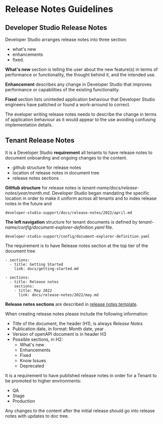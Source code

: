 # Release Notes Guidelines

## Developer Studio Release Notes

Developer Studio arranges release notes into three section: 

  * what's new
  * enhancements
  * fixed.

**What's new** section is telling the user about the new feature(s) in terms of performance or functionality, the thought behind it, and the intended use.

**Enhancement** describes any change in Developer Studio that improves performance or capabilities of the existing functionality.

**Fixed** section lists uninteded application behaviour that Developer Studio engineers have pattched or found a work-arround to correct.


The eveloper writing release notes needs to describe the change in terms of application behaviour as it would appear to the use avoiding confusing implementation details.


## Tenant Release Notes

It is a Developer Studio **requirement** all tenants to have release notes to document onboarding and ongoing changes to the content.

  * github structure for release notes
  * location of release notes in document tree
  * release notes sections


**GitHub structure** for release notes is *tenant-name/docs/release-notes/year/month.md*. Developer Studio began mandating the specific location in order to make it uniform across all tenants and to index release notes in the future and 

    developer-studio-support/docs/release-notes/2022/april.md
  

**The left navigation** structure for tenant documents is defined by *tenant-name/config/document-explorer-definition.yaml* file.

    developer-studio-support/config/document-explorer-definition.yaml


The requirement is to have Release notes section at the top tier of the document tree

    - sections:
      - title: Getting Started
        link: docs/getting-started.md

    - sections:
      - title: Release notes
        sections:
        - title: May 2022
          link: docs/release-notes/2022/may.md

**Release notes sections** are described in [release notes template](./release-notes-template.md).

When creating release notes please include the following information:

  * Title of the document, the header (H1), is always *Release Notes*
  * Publication date, in format: Month date, year
  * Version of openAPI document is in header H3
  * Possible sections, in H2:
    - What's new
    - Enhancements
    - Fixed
    - Know Issues
    - Deprecated 

It is a requirement to have published release notes in order for a Tenant to be promoted to higher environments: 

  * QA
  * Stage
  * Production


Any changes to the content after the initial release should go into release notes with updates to doc tree.
